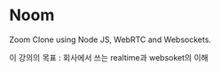 # Noom

Zoom Clone using Node JS, WebRTC and Websockets.

이 강의의 목표 : 회사에서 쓰는 realtime과 websoket의 이해
